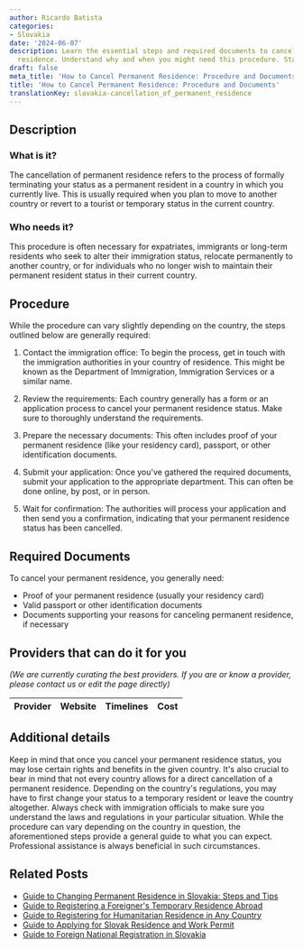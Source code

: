 ```yaml
---
author: Ricardo Batista
categories:
- Slovakia
date: '2024-06-07'
description: Learn the essential steps and required documents to cancel your permanent
  residence. Understand why and when you might need this procedure. Stay informed.
draft: false
meta_title: 'How to Cancel Permanent Residence: Procedure and Documents'
title: 'How to Cancel Permanent Residence: Procedure and Documents'
translationKey: slovakia-cancellation_of_permanent_residence
---
```


## Description
### What is it?
The cancellation of permanent residence refers to the process of formally terminating your status as a permanent resident in a country in which you currently live. This is usually required when you plan to move to another country or revert to a tourist or temporary status in the current country.

### Who needs it?
This procedure is often necessary for expatriates, immigrants or long-term residents who seek to alter their immigration status, relocate permanently to another country, or for individuals who no longer wish to maintain their permanent resident status in their current country.

## Procedure
While the procedure can vary slightly depending on the country, the steps outlined below are generally required:

1. Contact the immigration office: To begin the process, get in touch with the immigration authorities in your country of residence. This might be known as the Department of Immigration, Immigration Services or a similar name.

2. Review the requirements: Each country generally has a form or an application process to cancel your permanent residence status. Make sure to thoroughly understand the requirements.

3. Prepare the necessary documents: This often includes proof of your permanent residence (like your residency card), passport, or other identification documents.

4. Submit your application: Once you've gathered the required documents, submit your application to the appropriate department. This can often be done online, by post, or in person.

5. Wait for confirmation: The authorities will process your application and then send you a confirmation, indicating that your permanent residence status has been cancelled.

## Required Documents
To cancel your permanent residence, you generally need:

- Proof of your permanent residence (usually your residency card)
- Valid passport or other identification documents
- Documents supporting your reasons for canceling permanent residence, if necessary

## Providers that can do it for you

_(We are currently curating the best providers. If you are or know a provider, please contact us or edit the page directly)_

| Provider        |     Website     |     Timelines    |       Cost      |
| :-------------: | :-------------: |  :-------------: | :-------------: |

## Additional details
Keep in mind that once you cancel your permanent residence status, you may lose certain rights and benefits in the given country. It's also crucial to bear in mind that not every country allows for a direct cancellation of a permanent residence. Depending on the country's regulations, you may have to first change your status to a temporary resident or leave the country altogether. Always check with immigration officials to make sure you understand the laws and regulations in your particular situation. While the procedure can vary depending on the country in question, the aforementioned steps provide a general guide to what you can expect. Professional assistance is always beneficial in such circumstances.


## Related Posts

- [Guide to Changing Permanent Residence in Slovakia: Steps and Tips](https://tramitit.com/guides/slovakia/change_of_permanent_residence/)
- [Guide to Registering a Foreigner's Temporary Residence Abroad](https://tramitit.com/guides/slovakia/registration_of_a_foreigners_temporary_residence/)
- [Guide to Registering for Humanitarian Residence in Any Country](https://tramitit.com/guides/slovakia/registration_of_a_humanitarian_residence/)
- [Guide to Applying for Slovak Residence and Work Permit](https://tramitit.com/guides/slovakia/application_for_residence_with_work_permit/)
- [Guide to Foreign National Registration in Slovakia](https://tramitit.com/guides/slovakia/registration_of_a_foreign_national/)